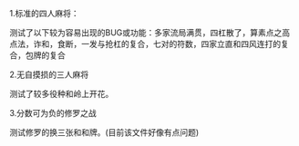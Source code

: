 1.标准的四人麻将：

测试了以下较为容易出现的BUG或功能：多家流局满贯，四杠散了，算素点之高点法，诈和，食断，一发与抢杠的复合，七对的符数，四家立直和四风连打的复合，包牌的复合

2.无自摸损的三人麻将

测试了较多役种和岭上开花。

3.分数可为负的修罗之战

测试修罗的换三张和和牌。(目前该文件好像有点问题)
